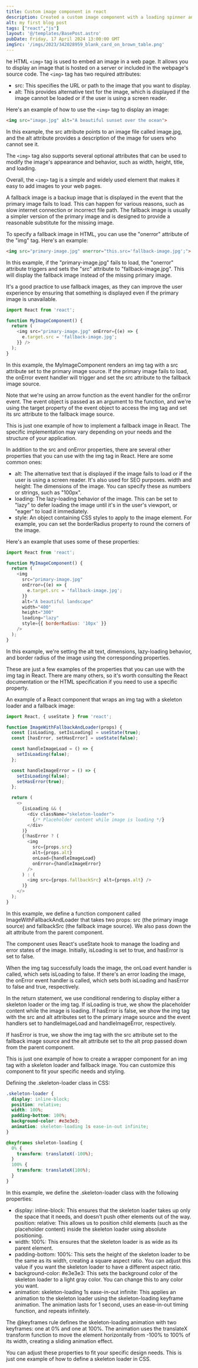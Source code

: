 ```yaml
---
title: Custom image component in react
description: Created a custom image component with a loading spinner and fallback image
alt: my first blog post
tags: ["react","js"]
layout: '@/templates/BasePost.astro'
pubDate: Friday, 17 April 2024 13:00:00 GMT
imgSrc: '/imgs/2023/342028959_blank_card_on_brown_table.png'
---
```



he HTML `<img>` tag is used to embed an image in a web page. It allows you to display an image that is hosted on a server or included in the webpage's source code. The `<img>` tag has two required attributes:

* src: This specifies the URL or path to the image that you want to display.
* alt: This provides alternative text for the image, which is displayed if the image cannot be 
loaded or if the user is using a screen reader.

Here's an example of how to use the `<img>` tag to display an image:

```html
<img src="image.jpg" alt="A beautiful sunset over the ocean">
```


In this example, the src attribute points to an image file called image.jpg, and the alt attribute provides a description of the image for users who cannot see it.

The `<img>` tag also supports several optional attributes that can be used to modify the image's appearance and behavior, such as width, height, title, and loading.

Overall, the `<img>` tag is a simple and widely used element that makes it easy to add images to your web pages.  

A fallback image is a backup image that is displayed in the event that the primary image fails to load. This can happen for various reasons, such as slow internet connection or incorrect file path. The fallback image is usually a simpler version of the primary image and is designed to provide a reasonable substitute for the missing image.

To specify a fallback image in HTML, you can use the "onerror" attribute of the "img" tag. Here's an example:

```html
<img src="primary-image.jpg" onerror="this.src='fallback-image.jpg';">
```

In this example, if the "primary-image.jpg" fails to load, the "onerror" attribute triggers and sets the "src" attribute to "fallback-image.jpg". This will display the fallback image instead of the missing primary image.

It's a good practice to use fallback images, as they can improve the user experience by ensuring that something is displayed even if the primary image is unavailable.


```js
import React from 'react';

function MyImageComponent() {
  return (
    <img src="primary-image.jpg" onError={(e) => {
      e.target.src = 'fallback-image.jpg';
    }} />
  );
}
```

In this example, the MyImageComponent renders an img tag with a src attribute set to the primary image source. If the primary image fails to load, the onError event handler will trigger and set the src attribute to the fallback image source.

Note that we're using an arrow function as the event handler for the onError event. The event object is passed as an argument to the function, and we're using the target property of the event object to access the img tag and set its src attribute to the fallback image source.

This is just one example of how to implement a fallback image in React. The specific implementation may vary depending on your needs and the structure of your application.

In addition to the src and onError properties, there are several other properties that you can use with the img tag in React. Here are some common ones:

* alt: The alternative text that is displayed if the image fails to load or if the user is using a screen reader. It's also used for SEO purposes.
width and height: The dimensions of the image. You can specify these as numbers or strings, such as "100px".
* loading: The lazy-loading behavior of the image. This can be set to "lazy" to defer loading the image until it's in the user's viewport, or "eager" to load it immediately.
* style: An object containing CSS styles to apply to the image element. For example, you can set the borderRadius property to round the corners of the image.

Here's an example that uses some of these properties:

```js
import React from 'react';

function MyImageComponent() {
  return (
    <img
      src="primary-image.jpg"
      onError={(e) => {
        e.target.src = 'fallback-image.jpg';
      }}
      alt="A beautiful landscape"
      width="400"
      height="300"
      loading="lazy"
      style={{ borderRadius: '10px' }}
    />
  );
}
```

In this example, we're setting the alt text, dimensions, lazy-loading behavior, and border radius of the image using the corresponding properties.

These are just a few examples of the properties that you can use with the img tag in React. There are many others, so it's worth consulting the React documentation or the HTML specification if you need to use a specific property.

An example of a React component that wraps an img tag with a skeleton loader and a fallback image:

```js
import React, { useState } from 'react';

function ImageWithFallbackAndLoader(props) {
  const [isLoading, setIsLoading] = useState(true);
  const [hasError, setHasError] = useState(false);

  const handleImageLoad = () => {
    setIsLoading(false);
  };

  const handleImageError = () => {
    setIsLoading(false);
    setHasError(true);
  };

  return (
    <>
      {isLoading && (
        <div className="skeleton-loader">
          {/* Placeholder content while image is loading */}
        </div>
      )}
      {!hasError ? (
        <img
          src={props.src}
          alt={props.alt}
          onLoad={handleImageLoad}
          onError={handleImageError}
        />
      ) : (
        <img src={props.fallbackSrc} alt={props.alt} />
      )}
    </>
  );
}
```

In this example, we define a function component called ImageWithFallbackAndLoader that takes two props: src (the primary image source) and fallbackSrc (the fallback image source). We also pass down the alt attribute from the parent component.

The component uses React's useState hook to manage the loading and error states of the image. Initially, isLoading is set to true, and hasError is set to false.

When the img tag successfully loads the image, the onLoad event handler is called, which sets isLoading to false. If there's an error loading the image, the onError event handler is called, which sets both isLoading and hasError to false and true, respectively.

In the return statement, we use conditional rendering to display either a skeleton loader or the img tag. If isLoading is true, we show the placeholder content while the image is loading. If hasError is false, we show the img tag with the src and alt attributes set to the primary image source and the event handlers set to handleImageLoad and handleImageError, respectively.

If hasError is true, we show the img tag with the src attribute set to the fallback image source and the alt attribute set to the alt prop passed down from the parent component.

This is just one example of how to create a wrapper component for an img tag with a skeleton loader and fallback image. You can customize this component to fit your specific needs and styling.

Defining the .skeleton-loader class in CSS:

```css
.skeleton-loader {
  display: inline-block;
  position: relative;
  width: 100%;
  padding-bottom: 100%;
  background-color: #e3e3e3;
  animation: skeleton-loading 1s ease-in-out infinite;
}

@keyframes skeleton-loading {
  0% {
    transform: translateX(-100%);
  }
  100% {
    transform: translateX(100%);
  }
}
```

In this example, we define the .skeleton-loader class with the following properties:

* display: inline-block: This ensures that the skeleton loader takes up only the space that it needs, and doesn't push other elements out of the way.
position: relative: This allows us to position child elements (such as the placeholder content) inside the skeleton loader using absolute positioning.
* width: 100%: This ensures that the skeleton loader is as wide as its parent element.
* padding-bottom: 100%: This sets the height of the skeleton loader to be the same as its width, creating a square aspect ratio. You can adjust this value if you want the skeleton loader to have a different aspect ratio.
* background-color: #e3e3e3: This sets the background color of the skeleton loader to a light gray color. You can change this to any color you want.
* animation: skeleton-loading 1s ease-in-out infinite: This applies an animation to the skeleton loader using the skeleton-loading keyframe animation. The animation lasts for 1 second, uses an ease-in-out timing function, and repeats infinitely.

The @keyframes rule defines the skeleton-loading animation with two keyframes: one at 0% and one at 100%. The animation uses the translateX transform function to move the element horizontally from -100% to 100% of its width, creating a sliding animation effect.

You can adjust these properties to fit your specific design needs. This is just one example of how to define a skeleton loader in CSS.